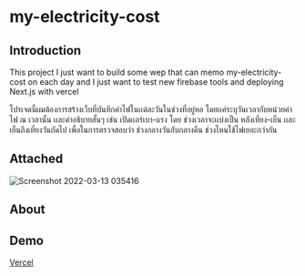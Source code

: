 # my-electricity-cost
## Introduction
This project I just want to build some wep that can memo my-electricity-cost on each day and I just want to test new firebase tools and deploying Next.js with vercel

โปรเจตนี้ผมต้องการสร้างเว็บที่บันทึกค่าไฟในเเต่ละวันในช่วงที่อยู่หอ โดยเเค่ระบุวันเวลากับหน่วยค่าไฟ ณ เวลานั้น เเละคำอธิบายสั้นๆ เช่น เปิดเเอร์เบา-แรง โดย ช่วงเวลาจะเเบ่งเป็น หลังเที่ยง-เย็น เเละ เย็นถึงเที่ยงวันถัดไป เพื่อในการตรวจสอบว่า ช่วงกลางวันกับกลางคืน ช่วงไหนใช้ไฟเยอะกว่ากัน 

## Attached

![Screenshot 2022-03-13 035416](https://user-images.githubusercontent.com/59742129/158034677-2d5b0d98-d1d0-43c5-8858-68419dd994c8.png)

## About

## Demo
[Vercel](https://my-electricity-cost.vercel.app/)
